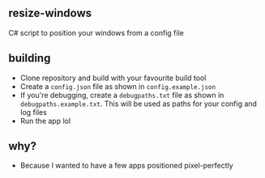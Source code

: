 ## resize-windows
C# script to position your windows from a config file

## building
- Clone repository and build with your favourite build tool
- Create a `config.json` file as shown in `config.example.json`
- If you're debugging, create a `debugpaths.txt` file as shown in `debugpaths.example.txt`. This will be used as paths for your config and log files
- Run the app lol

## why?
- Because I wanted to have a few apps positioned pixel-perfectly
